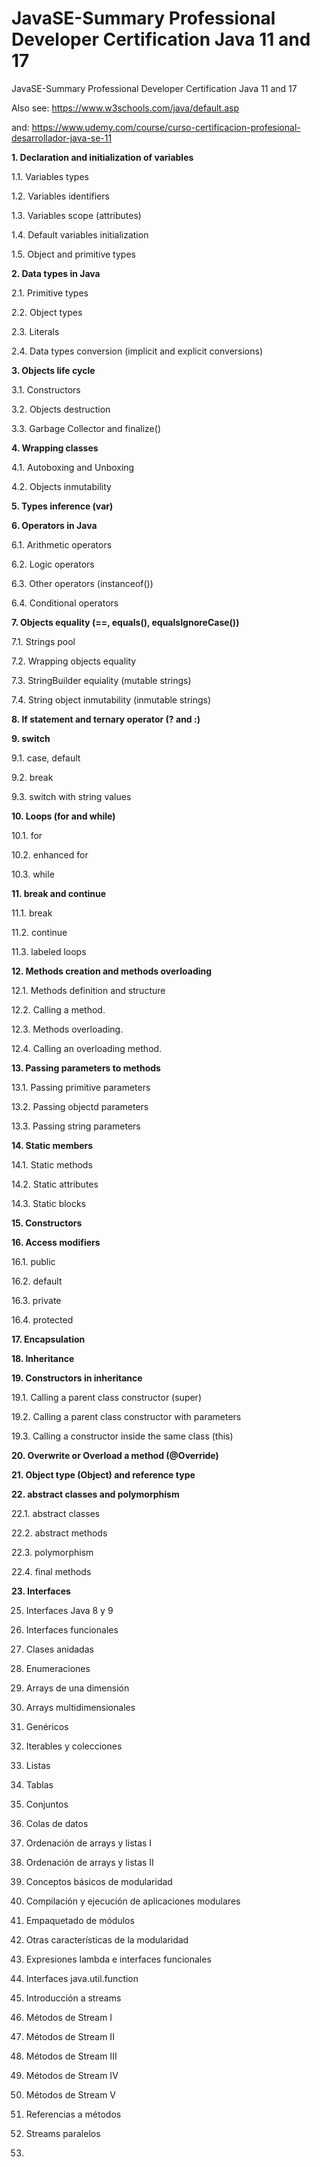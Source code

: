 # JavaSE-Summary Professional Developer Certification Java 11 and 17
JavaSE-Summary Professional Developer Certification Java 11 and 17

Also see: https://www.w3schools.com/java/default.asp

and: https://www.udemy.com/course/curso-certificacion-profesional-desarrollador-java-se-11

**1. Declaration and initialization of variables**
   
   1.1. Variables types
   
   1.2. Variables identifiers
   
   1.3. Variables scope (attributes)
   
   1.4. Default variables initialization
   
   1.5. Object and primitive types
   
**2. Data types in Java**
   
   2.1. Primitive types
   
   2.2. Object types
   
   2.3. Literals
   
   2.4. Data types conversion (implicit and explicit conversions)
   
**3. Objects life cycle**
   
   3.1. Constructors
   
   3.2. Objects destruction
   
   3.3. Garbage Collector and finalize()

**4. Wrapping classes**

   4.1. Autoboxing and Unboxing

   4.2. Objects inmutability

**5. Types inference (var)**

**6. Operators in Java**

  6.1. Arithmetic operators

  6.2. Logic operators

  6.3. Other operators (instanceof())

  6.4. Conditional operators

**7. Objects equality (==, equals(), equalsIgnoreCase())**

  7.1. Strings pool

  7.2. Wrapping objects equality

  7.3. StringBuilder equiality (mutable strings)

  7.4. String object inmutability (inmutable strings)

**8. If statement and ternary operator (? and :)**

**9. switch**

  9.1. case, default

  9.2. break

  9.3. switch with string values
   
**10. Loops (for and while)**

  10.1. for

  10.2. enhanced for

  10.3. while

**11. break and continue**

  11.1. break

  11.2. continue

  11.3. labeled loops

**12. Methods creation and methods overloading**

  12.1. Methods definition and structure

  12.2. Calling a method.

  12.3. Methods overloading.

  12.4. Calling an overloading method.

**13. Passing parameters to methods**

  13.1. Passing primitive parameters

  13.2. Passing objectd parameters

  13.3. Passing string parameters

**14. Static members**

  14.1. Static methods

  14.2. Static attributes
    
  14.3. Static blocks

**15. Constructors**

**16. Access modifiers**

  16.1. public

  16.2. default

  16.3. private

  16.4. protected

**17. Encapsulation**

**18. Inheritance**

**19. Constructors in inheritance**

  19.1. Calling a parent class constructor (super)

  19.2. Calling a parent class constructor with parameters

  19.3. Calling a constructor inside the same class (this)

**20. Overwrite or Overload a method (@Override)**

**21. Object type (Object) and reference type**

**22. abstract classes and polymorphism**

  22.1. abstract classes

  22.2. abstract methods

  22.3. polymorphism

  22.4. final methods

**23. Interfaces**
   
25. Interfaces Java 8 y 9
    
26. Interfaces funcionales

27. Clases anidadas

28. Enumeraciones

29. Arrays de una dimensión

30. Arrays multidimensionales

31. Genéricos

32. Iterables y colecciones

33. Listas

34. Tablas

35. Conjuntos

36. Colas de datos

37. Ordenación de arrays y listas I

38. Ordenación de arrays y listas II

39. Conceptos básicos de modularidad

40. Compilación y ejecución de aplicaciones modulares

41. Empaquetado de módulos

42. Otras características de la modularidad

43. Expresiones lambda e interfaces funcionales

44. Interfaces java.util.function

45. Introducción a streams

46. Métodos de Stream I

47. Métodos de Stream II

48. Métodos de Stream III

49. Métodos de Stream IV

50. Métodos de Stream V

51. Referencias a métodos

52. Streams paralelos

53.  
    
